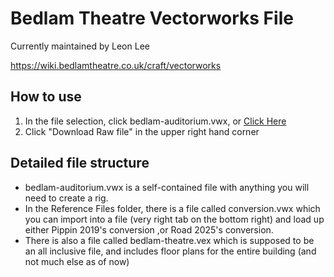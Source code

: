 # Bedlam Theatre Vectorworks File

Currently maintained by Leon Lee

https://wiki.bedlamtheatre.co.uk/craft/vectorworks

## How to use
1. In the file selection, click bedlam-auditorium.vwx, or [Click Here](/bedlam-auditorium.vwx)
2. Click "Download Raw file" in the upper right hand corner

## Detailed file structure
- bedlam-auditorium.vwx is a self-contained file with anything you will need to create a rig.
- In the Reference Files folder, there is a file called conversion.vwx which you can import into a file (very right tab on the bottom right) and load up either Pippin 2019's conversion ,or Road 2025's conversion.
- There is also a file called bedlam-theatre.vex which is supposed to be an all inclusive file, and includes floor plans for the entire building (and not much else as of now)
